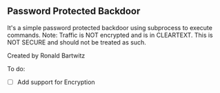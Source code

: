 ## Password Protected Backdoor

It's a simple password protected backdoor using subprocess to execute commands.
Note: Traffic is NOT encrypted and is in CLEARTEXT. This is NOT SECURE and should not be treated as such.

Created by Ronald Bartwitz

To do:
- [ ] Add support for Encryption
